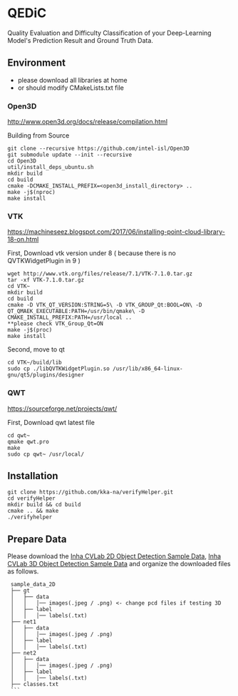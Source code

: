 # QEDiC
Quality Evaluation and Difficulty Classification of your Deep-Learning Model's Prediction Result and Ground Truth Data. 

## Environment 

* please download all libraries at home 
* or should modify CMakeLists.txt file 

### Open3D 
http://www.open3d.org/docs/release/compilation.html

Building from Source
```
git clone --recursive https://github.com/intel-isl/Open3D
git submodule update --init --recursive
cd Open3D
util/install_deps_ubuntu.sh
mkdir build
cd build
cmake -DCMAKE_INSTALL_PREFIX=<open3d_install_directory> ..
make -j$(nproc)
make install
```

### VTK 
https://machineseez.blogspot.com/2017/06/installing-point-cloud-library-18-on.html

First, Download vtk version under 8 ( because there is no QVTKWidgetPlugin in 9 )
```
wget http://www.vtk.org/files/release/7.1/VTK-7.1.0.tar.gz
tar -xf VTK-7.1.0.tar.gz
cd VTK~
mkdir build
cd build
cmake -D VTK_QT_VERSION:STRING=5\ -D VTK_GROUP_Qt:BOOL=ON\ -D QT_QMAEK_EXECUTABLE:PATH=/usr/bin/qmake\ -D CMAKE_INSTALL_PREFIX:PATH=/usr/local .. 
**please check VTK_Group_Qt=ON
make -j$(proc)
make install
```
Second, move <QVTKWidgetPlugin> to qt 
```
cd VTK~/build/lib
sudo cp ./libQVTKWidgetPlugin.so /usr/lib/x86_64-linux-gnu/qt5/plugins/designer
```

### QWT 
https://sourceforge.net/projects/qwt/

First, Download qwt latest file
```
cd qwt~
qmake qwt.pro
make
sudo cp qwt~ /usr/local/
```

## Installation
```
git clone https://github.com/kka-na/verifyHelper.git
cd verifyHelper
mkdir build && cd build
cmake .. && make
./verifyhelper
```
  
## Prepare Data
Please download the [Inha CVLab 2D Object Detection Sample Data](https://drive.google.com/file/d/1crFGflbWh7Jhk63PV5zP9DCZrnDmeByo/view?usp=sharing), [Inha CVLab 3D Object Detection Sample Data](https://drive.google.com/file/d/1m1D5FXLfNG1hv-UWH1LKVywOztAL7Dno/view?usp=sharing) and organize the downloaded files as follows. 
   ```
    sample_data_2D
    ├── gt
    │   ├── data
    │   │   │── images(.jpeg / .png) <- change pcd files if testing 3D
    │   ├── label
    │   │   │── labels(.txt)
    ├── net1
    │   ├── data
    │   │   │── images(.jpeg / .png) 
    │   ├── label
    │   │   │── labels(.txt)
    ├── net2
    │   ├── data
    │   │   │── images(.jpeg / .png) 
    │   ├── label
    │   │   │── labels(.txt)
    ├── classes.txt
    ```
